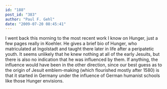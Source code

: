 ```yaml
---
id: "188"
post_id: "383"
author: "Paul F. Gehl"
date: "2009-07-20 08:45:41"
---
```

I went back this morning to the most recent work I know on Hunger, just a few pages really in Koehler. He gives a brief bio of Hunger, who matriculated at Ingolstadt and taught there later in life after a peripatetic youth. It seems unlikely that he knew nothing at all of the early Jesuits, but there is also no indication that he was influenced by them. If anything, the influence would have been in the other direction, since our best guess as to the origin of Jesuit emblem-making (which flourished mostly after 1580) is that it started in Germany under the influence of German humanist schools like those Hunger envisions.
